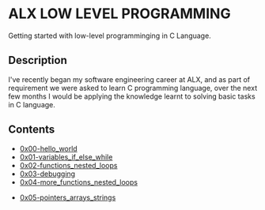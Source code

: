 # ALX LOW LEVEL PROGRAMMING
Getting started with low-level programminging in C Language.

## Description
I've recently began my software engineering career at ALX, and as part of requirement we were asked to learn C programming language, over the next few months I would be applying the knowledge learnt to solving basic tasks in C language.

## Contents
* [0x00-hello_world](https://github.com/TosinISOGUN/alx-low_level_programming/tree/master/0x00-hello_world)
* [0x01-variables_if_else_while](https://github.com/TosinISOGUN/alx-low_level_programming/tree/master/0x01-variables_if_else_while)
* [0x02-functions_nested_loops](https://github.com/TosinISOGUN/alx-low_level_programming/tree/master/0x02-functions_nested_loops)
* [0x03-debugging](https://github.com/TosinISOGUN/alx-low_level_programming/tree/master/0x03-debugging)
* [0x04-more_functions_nested_loops](https://github.com/TosinISOGUN/alx-low_level_programming/tree/master/0x04-more_functions_nested_loops)
- [0x05-pointers_arrays_strings](https://github.com/TosinISOGUN/alx-low_level_programming/tree/master/0x05-pointers_arrays_strings)

